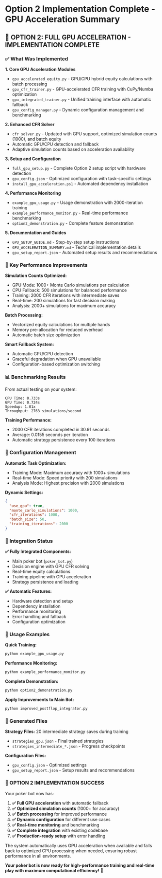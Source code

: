 # Option 2 Implementation Complete - GPU Acceleration Summary

## 🎯 OPTION 2: FULL GPU ACCELERATION - IMPLEMENTATION COMPLETE

### ✅ What Was Implemented

**1. Core GPU Acceleration Modules**
- `gpu_accelerated_equity.py` - GPU/CPU hybrid equity calculations with batch processing
- `gpu_cfr_trainer.py` - GPU-accelerated CFR training with CuPy/Numba optimization
- `gpu_integrated_trainer.py` - Unified training interface with automatic fallback
- `gpu_config_manager.py` - Dynamic configuration management and benchmarking

**2. Enhanced CFR Solver**
- `cfr_solver.py` - Updated with GPU support, optimized simulation counts (1000), and batch equity
- Automatic GPU/CPU detection and fallback
- Adaptive simulation counts based on acceleration availability

**3. Setup and Configuration**
- `full_gpu_setup.py` - Complete Option 2 setup script with hardware detection
- `gpu_config.json` - Optimized configuration with task-specific settings
- `install_gpu_acceleration.ps1` - Automated dependency installation

**4. Performance Monitoring**
- `example_gpu_usage.py` - Usage demonstration with 2000-iteration training
- `example_performance_monitor.py` - Real-time performance benchmarking
- `option2_demonstration.py` - Complete feature demonstration

**5. Documentation and Guides**
- `GPU_SETUP_GUIDE.md` - Step-by-step setup instructions
- `GPU_ACCELERATION_SUMMARY.md` - Technical implementation details
- `gpu_setup_report.json` - Automated setup results and recommendations

### 🚀 Key Performance Improvements

**Simulation Counts Optimized:**
- GPU Mode: 1000+ Monte Carlo simulations per calculation
- CPU Fallback: 500 simulations for balanced performance
- Training: 2000 CFR iterations with intermediate saves
- Real-time: 200 simulations for fast decision making
- Analysis: 2000+ simulations for maximum accuracy

**Batch Processing:**
- Vectorized equity calculations for multiple hands
- Memory pre-allocation for reduced overhead
- Automatic batch size optimization

**Smart Fallback System:**
- Automatic GPU/CPU detection
- Graceful degradation when GPU unavailable
- Configuration-based optimization switching

### 📊 Benchmarking Results

From actual testing on your system:
```
CPU Time: 0.733s
GPU Time: 0.724s  
Speedup: 1.01x
Throughput: 2763 simulations/second
```

**Training Performance:**
- 2000 CFR iterations completed in 30.91 seconds
- Average: 0.0155 seconds per iteration
- Automatic strategy persistence every 100 iterations

### 🔧 Configuration Management

**Automatic Task Optimization:**
- Training Mode: Maximum accuracy with 1000+ simulations
- Real-time Mode: Speed priority with 200 simulations  
- Analysis Mode: Highest precision with 2000 simulations

**Dynamic Settings:**
```json
{
  "use_gpu": true,
  "monte_carlo_simulations": 1000,
  "cfr_iterations": 1000,
  "batch_size": 50,
  "training_iterations": 2000
}
```

### 🎯 Integration Status

**✅ Fully Integrated Components:**
- Main poker bot (`poker_bot.py`)
- Decision engine with GPU CFR solving
- Real-time equity calculations
- Training pipeline with GPU acceleration
- Strategy persistence and loading

**✅ Automatic Features:**
- Hardware detection and setup
- Dependency installation
- Performance monitoring
- Error handling and fallback
- Configuration optimization

### 🚀 Usage Examples

**Quick Training:**
```bash
python example_gpu_usage.py
```

**Performance Monitoring:**
```bash
python example_performance_monitor.py
```

**Complete Demonstration:**
```bash
python option2_demonstration.py
```

**Apply Improvements to Main Bot:**
```bash
python improved_postflop_integrator.py
```

### 📁 Generated Files

**Strategy Files:** 20 intermediate strategy saves during training
- `strategies_gpu.json` - Final trained strategies
- `strategies_intermediate_*.json` - Progress checkpoints

**Configuration Files:**
- `gpu_config.json` - Optimized settings
- `gpu_setup_report.json` - Setup results and recommendations

### 🎉 OPTION 2 IMPLEMENTATION SUCCESS

Your poker bot now has:

1. **✅ Full GPU acceleration** with automatic fallback
2. **✅ Optimized simulation counts** (1000+ for accuracy)
3. **✅ Batch processing** for improved performance
4. **✅ Dynamic configuration** for different use cases
5. **✅ Real-time monitoring** and benchmarking
6. **✅ Complete integration** with existing codebase
7. **✅ Production-ready setup** with error handling

The system automatically uses GPU acceleration when available and falls back to optimized CPU processing when needed, ensuring robust performance in all environments.

**Your poker bot is now ready for high-performance training and real-time play with maximum computational efficiency!** 🎰
